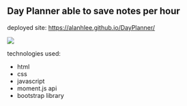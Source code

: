 ## Day Planner able to save notes per hour

deployed site: https://alanhlee.github.io/DayPlanner/

![](https://user-images.githubusercontent.com/55564982/80786673-31048d00-8b39-11ea-9b43-f11cc0ce3ffd.png)

technologies used:

- html
- css
- javascript
- moment.js api
- bootstrap library